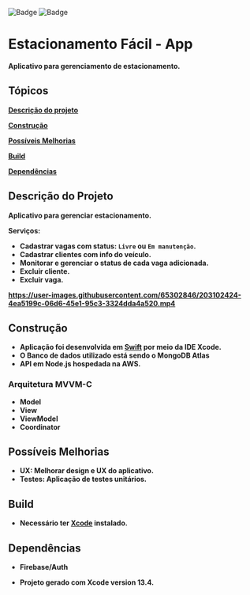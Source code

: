 ![Badge](https://img.shields.io/badge/Swift-FA7343?style=for-the-badge&logo=swift&logoColor=white) ![Badge](https://img.shields.io/badge/iOS-000000?style=for-the-badge&logo=Apple&logoColor=white)


# Estacionamento Fácil - App

<b>Aplicativo para gerenciamento de estacionamento.<br>

## Tópicos 

 [Descrição do projeto](#descrição-do-projeto)
 
 [Construção](#construção)
 
 [Possíveis Melhorias](#possíveis-melhorias)
 
 [Build](#build)
 
 [Dependências](#dependencias)


## Descrição do Projeto
<b>Aplicativo para gerenciar estacionamento.

Serviços:
- Cadastrar vagas com status: `Livre` ou `Em manutenção`.
- Cadastrar clientes com info do veículo.
- Monitorar e gerenciar o status de cada vaga adicionada.<br>
- Excluir cliente.
- Excluir vaga.

https://user-images.githubusercontent.com/65302846/203102424-4ea5199c-06d6-45e1-95c3-3324dda4a520.mp4
 
## Construção
- Aplicação foi desenvolvida em [Swift](https://www.apple.com/br/swift/) por meio da IDE Xcode.
- O Banco de dados utilizado está sendo o MongoDB Atlas
- API em Node.js hospedada na AWS.

### Arquitetura MVVM-C
 
- Model
- View
- ViewModel
- Coordinator

## Possíveis Melhorias
- <b>UX</b>: Melhorar design e UX do aplicativo.<br>
- <b>Testes</b>: Aplicação de testes unitários.

## Build
- Necessário ter [Xcode](https://developer.apple.com/xcode/) instalado.

## Dependências
- <b>Firebase/Auth<br>
 
- Projeto gerado com Xcode version 13.4.

